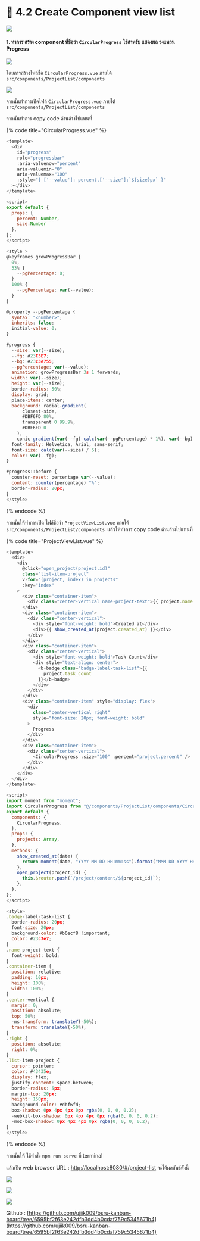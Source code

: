 # 📀 4.2 Create Component view list

![](<../../.gitbook/assets/image (104).png>)

#### 1. ทำการ สร้าง component ที่ชื่อว่า `CircularProgress` ใช้สำหรับ แสดงผล วงแหวน Progress

![](<../../.gitbook/assets/image (75).png>)

โดยการสร้างไฟล์ชื่อ `CircularProgress.vue` ภายใต้ `src/components/ProjectList/components`

![](<../../.gitbook/assets/image (98).png>)

จากนั้นทำการเปิดไฟล์ `CircularProgress.vue` ภายใต้ `src/components/ProjectList/components`

จากนั้นทำการ copy code ด้านล้างไปแทนที่

{% code title="CircularProgress.vue" %}
```javascript
<template>
  <div
    id="progress"
    role="progressbar"
    :aria-valuenow="percent"
    aria-valuemin="0"
    aria-valuemax="100"
    :style="{ ['--value']: percent,['--size']:`${size}px` }"
  ></div>
</template>

<script>
export default {
  props: {
    percent: Number,
    size:Number
  },
};
</script>

<style >
@keyframes growProgressBar {
  0%,
  33% {
    --pgPercentage: 0;
  }
  100% {
    --pgPercentage: var(--value);
  }
}

@property --pgPercentage {
  syntax: "<number>";
  inherits: false;
  initial-value: 0;
}

#progress {
  --size: var(--size);
  --fg: #23C3E7;
  --bg: #23c3e755;
  --pgPercentage: var(--value);
  animation: growProgressBar 3s 1 forwards;
  width: var(--size);
  height: var(--size);
  border-radius: 50%;
  display: grid;
  place-items: center;
  background: radial-gradient(
      closest-side,
      #DBF6FD 80%,
      transparent 0 99.9%,
      #DBF6FD 0
    ),
    conic-gradient(var(--fg) calc(var(--pgPercentage) * 1%), var(--bg) 0);
  font-family: Helvetica, Arial, sans-serif;
  font-size: calc(var(--size) / 5);
  color: var(--fg);
}

#progress::before {
  counter-reset: percentage var(--value);
  content: counter(percentage) "%";
  border-radius: 20px;
}
</style>
```
{% endcode %}

จากนั้นให้ทำการเปิด ไฟล์ชื่อว่า `ProjectViewList.vue` ภายใต้ `src/components/ProjectList/components `แล้วให้ทำการ copy code ด้านล้างไปแทนที่

{% code title="ProjectViewList.vue" %}
```javascript
<template>
  <div>
    <div
      @click="open_project(project.id)"
      class="list-item-project"
      v-for="(project, index) in projects"
      :key="index"
    >
      <div class="container-item">
        <div class="center-vertical name-project-text">{{ project.name }}</div>
      </div>
      <div class="container-item">
        <div class="center-vertical">
          <div style="font-weight: bold">Created at</div>
          <div>{{ show_created_at(project.created_at) }}</div>
        </div>
      </div>
      <div class="container-item">
        <div class="center-vertical">
          <div style="font-weight: bold">Task Count</div>
          <div style="text-align: center">
            <b-badge class="badge-label-task-list">{{
              project.task_count
            }}</b-badge>
          </div>
        </div>
      </div>
      <div class="container-item" style="display: flex">
        <div
          class="center-vertical right"
          style="font-size: 20px; font-weight: bold"
        >
          Progress
        </div>
      </div>
      <div class="container-item">
        <div class="center-vertical">
          <CircularProgress :size="100" :percent="project.percent" />
        </div>
      </div>
    </div>
  </div>
</template>

<script>
import moment from "moment";
import CircularProgress from "@/components/ProjectList/components/CircularProgress.vue";
export default {
  components: {
    CircularProgress,
  },
  props: {
    projects: Array,
  },
  methods: {
    show_created_at(date) {
      return moment(date, "YYYY-MM-DD HH:mm:ss").format("MMM DD YYYY HH:mm:ss");
    },
    open_project(project_id) {
      this.$router.push(`/project/content/${project_id}`);
    },
  },
};
</script>

<style>
.badge-label-task-list {
  border-radius: 20px;
  font-size: 20px;
  background-color: #b6ecf8 !important;
  color: #23c3e7;
}
.name-project-text {
  font-weight: bold;
}
.container-item {
  position: relative;
  padding: 10px;
  height: 100%;
  width: 100%;
}
.center-vertical {
  margin: 0;
  position: absolute;
  top: 50%;
  -ms-transform: translateY(-50%);
  transform: translateY(-50%);
}
.right {
  position: absolute;
  right: 0%;
}
.list-item-project {
  cursor: pointer;
  color: #43435e;
  display: flex;
  justify-content: space-between;
  border-radius: 5px;
  margin-top: 20px;
  height: 150px;
  background-color: #dbf6fd;
  box-shadow: 0px 4px 4px 0px rgba(0, 0, 0, 0.2);
  -webkit-box-shadow: 0px 4px 4px 0px rgba(0, 0, 0, 0.2);
  -moz-box-shadow: 0px 4px 4px 0px rgba(0, 0, 0, 0.2);
}
</style>
```
{% endcode %}

จากนั้นให้ ใช้คำสั่ง `npm run serve` ที่ terminal&#x20;

แล้วเปิด web browser URL : [http://localhost:8080/#/project-list](http://localhost:8080/#/project-list) จะได้ผลลัพธ์ดังนี้

![](<../../.gitbook/assets/image (101).png>)

![](../../.gitbook/assets/result.png)

![](<../../.gitbook/assets/image (126).png>)

Github : [https://github.com/ujiik009/bsru-kanban-board/tree/6595bf2f63e242dfb3dd4b0cdaf759c5345671b4](https://github.com/ujiik009/bsru-kanban-board/tree/6595bf2f63e242dfb3dd4b0cdaf759c5345671b4)
